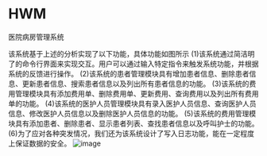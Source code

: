 # HWM
医院病房管理系统

该系统基于上述的分析实现了以下功能，具体功能如图所示
(1)该系统通过简洁明了的命令行界面来实现交互。用户可以通过输入特定指令来触发系统功能，并根据系统的反馈进行操作。
(2)该系统的患者管理模块具有增加患者信息、删除患者信息、更新患者信息、搜索患者信息以及列出所有患者信息的功能。
(3)该系统的费用管理模块具有添加费用单、删除费用单、更新费用、查询费用以及列出所有费用单的功能。
(4)该系统的医护人员管理模块具有录入医护人员信息、查询医护人员信息、修改医护人员信息以及删除医护人员信息的功能。
(5)该系统的费用管理模块具有添加患者、删除患者、显示患者列表、查找患者信息以及呼叫护士的功能。
(6)为了应对各种突发情况，我们还为该系统设计了写入日志功能，能在一定程度上保证数据的安全。
![image](https://github.com/liang-lh/HWM/assets/118755934/20903fe6-c597-4114-9f75-d544cc7ad95c)
